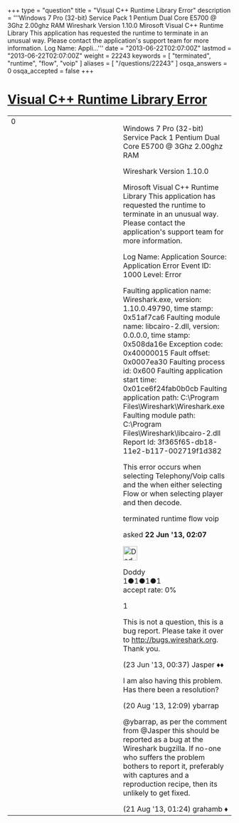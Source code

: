 +++
type = "question"
title = "Visual C++ Runtime Library Error"
description = '''Windows 7 Pro (32-bit) Service Pack 1 Pentium Dual Core E5700 @ 3Ghz 2.00ghz RAM Wireshark Version 1.10.0 Mirosoft Visual C++ Runtime Library This application has requested the runtime to terminate in an unusual way. Please contact the application&#x27;s support team for more information. Log Name: Appli...'''
date = "2013-06-22T02:07:00Z"
lastmod = "2013-06-22T02:07:00Z"
weight = 22243
keywords = [ "terminated", "runtime", "flow", "voip" ]
aliases = [ "/questions/22243" ]
osqa_answers = 0
osqa_accepted = false
+++

<div class="headNormal">

# [Visual C++ Runtime Library Error](/questions/22243/visual-c-runtime-library-error)

</div>

<div id="main-body">

<div id="askform">

<table id="question-table" style="width:100%;"><colgroup><col style="width: 50%" /><col style="width: 50%" /></colgroup><tbody><tr class="odd"><td style="width: 30px; vertical-align: top"><div class="vote-buttons"><div id="post-22243-score" class="post-score" title="current number of votes">0</div><div id="favorite-count" class="favorite-count"></div></div></td><td><div id="item-right"><div class="question-body"><p>Windows 7 Pro (32-bit) Service Pack 1 Pentium Dual Core E5700 @ 3Ghz 2.00ghz RAM</p><p>Wireshark Version 1.10.0</p><p>Mirosoft Visual C++ Runtime Library This application has requested the runtime to terminate in an unusual way. Please contact the application's support team for more information.</p><p>Log Name: Application Source: Application Error Event ID: 1000 Level: Error</p><p>Faulting application name: Wireshark.exe, version: 1.10.0.49790, time stamp: 0x51af7ca6 Faulting module name: libcairo-2.dll, version: 0.0.0.0, time stamp: 0x508da16e Exception code: 0x40000015 Fault offset: 0x0007ea30 Faulting process id: 0x600 Faulting application start time: 0x01ce6f24fab0b0cb Faulting application path: C:\Program Files\Wireshark\Wireshark.exe Faulting module path: C:\Program Files\Wireshark\libcairo-2.dll Report Id: 3f365f65-db18-11e2-b117-002719f1d382</p><p>This error occurs when selecting Telephony/Voip calls and the when either selecting Flow or when selecting player and then decode.</p></div><div id="question-tags" class="tags-container tags">terminated runtime flow voip</div><div id="question-controls" class="post-controls"></div><div class="post-update-info-container"><div class="post-update-info post-update-info-user"><p>asked <strong>22 Jun '13, 02:07</strong></p><img src="https://secure.gravatar.com/avatar/748dd00f8b855e11344244ef34d9f42e?s=32&amp;d=identicon&amp;r=g" class="gravatar" width="32" height="32" alt="Doddy&#39;s gravatar image" /><p>Doddy<br />
<span class="score" title="1 reputation points">1</span><span title="1 badges"><span class="badge1">●</span><span class="badgecount">1</span></span><span title="1 badges"><span class="silver">●</span><span class="badgecount">1</span></span><span title="1 badges"><span class="bronze">●</span><span class="badgecount">1</span></span><br />
<span class="accept_rate" title="Rate of the user&#39;s accepted answers">accept rate:</span> <span title="Doddy has no accepted answers">0%</span></p></div></div><div id="comments-container-22243" class="comments-container"><span id="22252"></span><div id="comment-22252" class="comment"><div id="post-22252-score" class="comment-score">1</div><div class="comment-text"><p>This is not a question, this is a bug report. Please take it over to <a href="http://bugs.wireshark.org">http://bugs.wireshark.org</a>. Thank you.</p></div><div id="comment-22252-info" class="comment-info"><span class="comment-age">(23 Jun '13, 00:37)</span> Jasper ♦♦</div></div><span id="23882"></span><div id="comment-23882" class="comment"><div id="post-23882-score" class="comment-score"></div><div class="comment-text"><p>I am also having this problem. Has there been a resolution?</p></div><div id="comment-23882-info" class="comment-info"><span class="comment-age">(20 Aug '13, 12:09)</span> ybarrap</div></div><span id="23895"></span><div id="comment-23895" class="comment"><div id="post-23895-score" class="comment-score"></div><div class="comment-text"><p>@ybarrap, as per the comment from @Jasper this should be reported as a bug at the Wireshark bugzilla. If no-one who suffers the problem bothers to report it, preferably with captures and a reproduction recipe, then its unlikely to get fixed.</p></div><div id="comment-23895-info" class="comment-info"><span class="comment-age">(21 Aug '13, 01:24)</span> grahamb ♦</div></div></div><div id="comment-tools-22243" class="comment-tools"></div><div class="clear"></div><div id="comment-22243-form-container" class="comment-form-container"></div><div class="clear"></div></div></td></tr></tbody></table>

</div>

</div>

